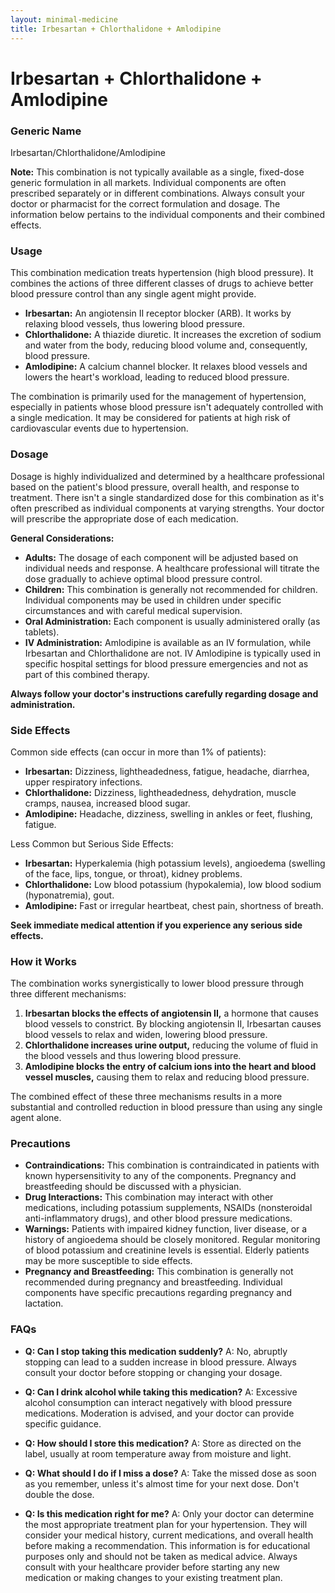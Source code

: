 ```yaml
---
layout: minimal-medicine
title: Irbesartan + Chlorthalidone + Amlodipine
---
```


# Irbesartan + Chlorthalidone + Amlodipine
### Generic Name
Irbesartan/Chlorthalidone/Amlodipine

**Note:** This combination is not typically available as a single, fixed-dose generic formulation in all markets.  Individual components are often prescribed separately or in different combinations.  Always consult your doctor or pharmacist for the correct formulation and dosage.  The information below pertains to the individual components and their combined effects.


### Usage

This combination medication treats hypertension (high blood pressure).  It combines the actions of three different classes of drugs to achieve better blood pressure control than any single agent might provide.

* **Irbesartan:** An angiotensin II receptor blocker (ARB). It works by relaxing blood vessels, thus lowering blood pressure.
* **Chlorthalidone:** A thiazide diuretic. It increases the excretion of sodium and water from the body, reducing blood volume and, consequently, blood pressure.
* **Amlodipine:** A calcium channel blocker.  It relaxes blood vessels and lowers the heart's workload, leading to reduced blood pressure.


The combination is primarily used for the management of hypertension, especially in patients whose blood pressure isn't adequately controlled with a single medication.  It may be considered for patients at high risk of cardiovascular events due to hypertension.


### Dosage

Dosage is highly individualized and determined by a healthcare professional based on the patient's blood pressure, overall health, and response to treatment. There isn't a single standardized dose for this combination as it's often prescribed as individual components at varying strengths.  Your doctor will prescribe the appropriate dose of each medication.

**General Considerations:**

* **Adults:** The dosage of each component will be adjusted based on individual needs and response.  A healthcare professional will titrate the dose gradually to achieve optimal blood pressure control.
* **Children:** This combination is generally not recommended for children. Individual components may be used in children under specific circumstances and with careful medical supervision.
* **Oral Administration:** Each component is usually administered orally (as tablets).
* **IV Administration:**  Amlodipine is available as an IV formulation, while Irbesartan and Chlorthalidone are not.  IV Amlodipine is typically used in specific hospital settings for blood pressure emergencies and not as part of this combined therapy.


**Always follow your doctor's instructions carefully regarding dosage and administration.**


### Side Effects

Common side effects (can occur in more than 1% of patients):

* **Irbesartan:** Dizziness, lightheadedness, fatigue, headache, diarrhea, upper respiratory infections.
* **Chlorthalidone:** Dizziness, lightheadedness, dehydration, muscle cramps, nausea, increased blood sugar.
* **Amlodipine:** Headache, dizziness, swelling in ankles or feet, flushing, fatigue.


Less Common but Serious Side Effects:

* **Irbesartan:**  Hyperkalemia (high potassium levels), angioedema (swelling of the face, lips, tongue, or throat), kidney problems.
* **Chlorthalidone:** Low blood potassium (hypokalemia), low blood sodium (hyponatremia), gout.
* **Amlodipine:**  Fast or irregular heartbeat, chest pain, shortness of breath.

**Seek immediate medical attention if you experience any serious side effects.**


### How it Works

The combination works synergistically to lower blood pressure through three different mechanisms:

1. **Irbesartan blocks the effects of angiotensin II,** a hormone that causes blood vessels to constrict.  By blocking angiotensin II, Irbesartan causes blood vessels to relax and widen, lowering blood pressure.
2. **Chlorthalidone increases urine output,** reducing the volume of fluid in the blood vessels and thus lowering blood pressure.
3. **Amlodipine blocks the entry of calcium ions into the heart and blood vessel muscles,** causing them to relax and reducing blood pressure.


The combined effect of these three mechanisms results in a more substantial and controlled reduction in blood pressure than using any single agent alone.


### Precautions

* **Contraindications:** This combination is contraindicated in patients with known hypersensitivity to any of the components.  Pregnancy and breastfeeding should be discussed with a physician.
* **Drug Interactions:**  This combination may interact with other medications, including potassium supplements, NSAIDs (nonsteroidal anti-inflammatory drugs), and other blood pressure medications.
* **Warnings:**  Patients with impaired kidney function, liver disease, or a history of angioedema should be closely monitored.  Regular monitoring of blood potassium and creatinine levels is essential.  Elderly patients may be more susceptible to side effects.
* **Pregnancy and Breastfeeding:** This combination is generally not recommended during pregnancy and breastfeeding.  Individual components have specific precautions regarding pregnancy and lactation.


### FAQs

* **Q: Can I stop taking this medication suddenly?**  A: No, abruptly stopping can lead to a sudden increase in blood pressure.  Always consult your doctor before stopping or changing your dosage.

* **Q: Can I drink alcohol while taking this medication?** A:  Excessive alcohol consumption can interact negatively with blood pressure medications.  Moderation is advised, and your doctor can provide specific guidance.

* **Q: How should I store this medication?** A: Store as directed on the label, usually at room temperature away from moisture and light.

* **Q: What should I do if I miss a dose?** A: Take the missed dose as soon as you remember, unless it's almost time for your next dose.  Don't double the dose.

* **Q:  Is this medication right for me?** A: Only your doctor can determine the most appropriate treatment plan for your hypertension.  They will consider your medical history, current medications, and overall health before making a recommendation.  This information is for educational purposes only and should not be taken as medical advice.  Always consult with your healthcare provider before starting any new medication or making changes to your existing treatment plan.
